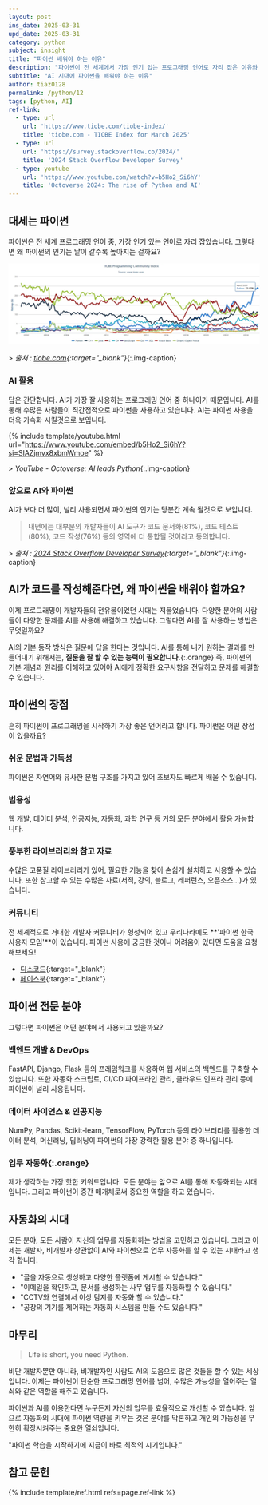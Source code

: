 ```yaml
---
layout: post
ins_date: 2025-03-31
upd_date: 2025-03-31
category: python
subject: insight
title: "파이썬 배워야 하는 이유"
description: "파이썬이 전 세계에서 가장 인기 있는 프로그래밍 언어로 자리 잡은 이유와 AI 시대에서의 역할을 살펴봅니다. 파이썬이 개발자뿐 아니라 모든 분야의 사람들에게 업무 자동화의 핵심 도구가 된 이유를 확인해보세요."
subtitle: "AI 시대에 파이썬을 배워야 하는 이유"
author: tiaz0128
permalink: /python/12
tags: [python, AI]
ref-link:
  - type: url
    url: 'https://www.tiobe.com/tiobe-index/'
    title: 'tiobe.com - TIOBE Index for March 2025'
  - type: url
    url: 'https://survey.stackoverflow.co/2024/'
    title: '2024 Stack Overflow Developer Survey'
  - type: youtube
    url: 'https://www.youtube.com/watch?v=b5Ho2_Si6hY'
    title: 'Octoverse 2024: The rise of Python and AI'
---
```


## 대세는 파이썬

파이썬은 전 세계 프로그래밍 언어 중, 가장 인기 있는 언어로 자리 잡았습니다. 그렇다면 왜 파이썬의 인기는 날이 갈수록 높아지는 걸까요?

![대세는 파이썬](/assets/img/content/python/012/001.webp)

*> 출처 : [tiobe.com](https://www.tiobe.com/tiobe-index/){:target="_blank"}*{:.img-caption}

### AI 활용

답은 간단합니다. AI가 가장 잘 사용하는 프로그래밍 언어 중 하나이기 때문입니다. AI를 통해 수많은 사람들이 직간접적으로 파이썬을 사용하고 있습니다. AI는 파이썬 사용을 더욱 가속화 시킬것으로 보입니다.

{% include template/youtube.html
    url="https://www.youtube.com/embed/b5Ho2_Si6hY?si=SlAZjmvx8xbmWmoe"
%}

*> YouTube - Octoverse: AI leads Python*{:.img-caption}

### 앞으로 AI와 파이썬

AI가 보다 더 많이, 널리 사용되면서 파이썬의 인기는 당분간 계속 될것으로 보입니다.

> 내년에는 대부분의 개발자들이 AI 도구가 코드 문서화(81%), 코드 테스트(80%), 코드 작성(76%) 등의 영역에 더 통합될 것이라고 동의합니다.

*> 출처 : [2024 Stack Overflow Developer Survey](https://survey.stackoverflow.co/2024/){:target="_blank"}*{:.img-caption}

## AI가 코드를 작성해준다면, 왜 파이썬을 배워야 할까요?

이제 프로그래밍이 개발자들의 전유물이었던 시대는 저물었습니다. 다양한 분야의 사람들이 다양한 문제를 AI를 사용해 해결하고 있습니다. 그렇다면 AI를 잘 사용하는 방법은 무엇일까요?

AI의 기본 동작 방식은 질문에 답을 한다는 것입니다. AI를 통해 내가 원하는 결과를 만들어내기 위해서는, **질문을 잘 할 수 있는 능력이 필요합니다.**{:.orange} 즉, 파이썬의 기본 개념과 원리를 이해하고 있어야 AI에게 정확한 요구사항을 전달하고 문제를 해결할 수 있습니다.

## 파이썬의 장점

흔히 파이썬이 프로그래밍을 시작하기 가장 좋은 언어라고 합니다. 파이썬은 어떤 장점이 있을까요?

### 쉬운 문법과 가독성

파이썬은 자연어와 유사한 문법 구조를 가지고 있어 초보자도 빠르게 배울 수 있습니다.

### 범용성

웹 개발, 데이터 분석, 인공지능, 자동화, 과학 연구 등 거의 모든 분야에서 활용 가능합니다.

### 풍부한 라이브러리와 참고 자료

수많은 고품질 라이브러리가 있어, 필요한 기능을 찾아 손쉽게 설치하고 사용할 수 있습니다. 또한 참고할 수 있는 수많은 자료(서적, 강의, 블로그, 레퍼런스, 오픈소스...)가 있습니다.

### 커뮤니티

전 세계적으로 거대한 개발자 커뮤니티가 형성되어 있고 우리나라에도 **'파이썬 한국 사용자 모임'**이 있습니다. 파이썬 사용에 궁금한 것이나 어려움이 있다면 도움을 요청해보세요!

- [디스코드](https://discord.com/invite/wg7Rytx5fK){:target="_blank"}
- [페이스북](https://www.facebook.com/groups/373189689430865){:target="_blank"}

## 파이썬 전문 분야

그렇다면 파이썬은 어떤 분야에서 사용되고 있을까요?

### 백엔드 개발 & DevOps

FastAPI, Django, Flask 등의 프레임워크를 사용하여 웹 서비스의 백엔드를 구축할 수 있습니다. 또한 자동화 스크립트, CI/CD 파이프라인 관리, 클라우드 인프라 관리 등에 파이썬이 널리 사용됩니다.

### 데이터 사이언스 & 인공지능

NumPy, Pandas, Scikit-learn, TensorFlow, PyTorch 등의 라이브러리를 활용한 데이터 분석, 머신러닝, 딥러닝이 파이썬의 가장 강력한 활용 분야 중 하나입니다.

### **업무 자동화**{:.orange}

제가 생각하는 가장 핫한 키워드입니다. 모든 분야는 앞으로 AI를 통해 자동화되는 시대입니다. 그리고 파이썬이 중간 매개체로써 중요한 역할을 하고 있습니다.

## 자동화의 시대

모든 분야, 모든 사람이 자신의 업무를 자동화하는 방법을 고민하고 있습니다. 그리고 이제는 개발자, 비개발자 상관없이 AI와 파이썬으로 업무 자동화를 할 수 있는 시대라고 생각 합니다.

- "글을 자동으로 생성하고 다양한 플랫폼에 게시할 수 있습니다."
- "이메일을 확인하고, 문서를 생성하는 사무 업무를 자동화할 수 있습니다."
- "CCTV와 연결해서 이상 탐지를 자동화 할 수 있습니다."
- "공장의 기기를 제어하는 자동화 시스템을 만들 수도 있습니다."

## 마무리

> Life is short, you need Python.

비단 개발자뿐만 아니라, 비개발자인 사람도 AI의 도움으로 많은 것들을 할 수 있는 세상입니다. 이제는 파이썬이 단순한 프로그래밍 언어를 넘어, 수많은 가능성을 열어주는 열쇠와 같은 역할을 해주고 있습니다.

파이썬과 AI를 이용한다면 누구든지 자신의 업무를 효율적으로 개선할 수 있습니다. 앞으로 자동화의 시대에 파이썬 역량을 키우는 것은 분야를 막론하고 개인의 가능성을 무한히 확장시켜주는 중요한 열쇠입니다.

"파이썬 학습을 시작하기에 지금이 바로 최적의 시기입니다."

## 참고 문헌

{% include template/ref.html refs=page.ref-link %}
